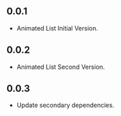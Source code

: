 ## 0.0.1

* Animated List Initial Version.

## 0.0.2

* Animated List Second Version.

## 0.0.3

* Update secondary dependencies.